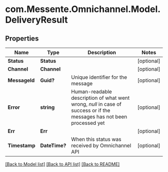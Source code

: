 # com.Messente.Omnichannel.Model.DeliveryResult
## Properties

Name | Type | Description | Notes
------------ | ------------- | ------------- | -------------
**Status** | **Status** |  | [optional] 
**Channel** | **Channel** |  | [optional] 
**MessageId** | **Guid?** | Unique identifier for the message | [optional] 
**Error** | **string** | Human-readable description of what went wrong, *null* in case of success or if the messages has not been processed yet | [optional] 
**Err** | **Err** |  | [optional] 
**Timestamp** | **DateTime?** | When this status was received by Omnichannel API | [optional] 

[[Back to Model list]](../README.md#documentation-for-models) [[Back to API list]](../README.md#documentation-for-api-endpoints) [[Back to README]](../README.md)

